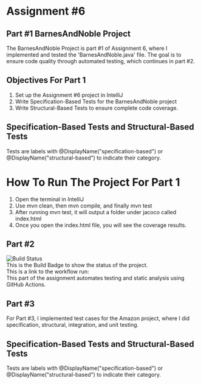 # Assignment #6
## Part #1 BarnesAndNoble Project
The BarnesAndNoble Project is part #1 of Assignment 6,
where I implemented and tested the 'BarnesAndNoble.java' file.
The goal is to ensure code quality through automated testing, which continues
in part #2.

## **Objectives For Part 1**
1. Set up the Assignment #6 project in IntelliJ
2. Write Specification-Based Tests for the BarnesAndNoble project
3. Write Structural-Based Tests to ensure complete code coverage.

## Specification-Based Tests and Structural-Based Tests
Tests are labels with @DisplayName("specification-based") or @DisplayName("structural-based") to indicate their category.

# How To Run The Project For Part 1
1. Open the terminal in IntelliJ
2. Use mvn clean, then mvn compile, and finally mvn test
3. After running mvn test, it will output a folder under jacoco called index.html
4. Once you open the index.html file, you will see the coverage results.

## Part #2
![Build Status](https://github.com/vader96/Assignment6v2/actions/workflows/SE333_CI.yml/badge.svg)  
This is the Build Badge to show the status of the project.  
This is a link to the workflow run:   
This part of the assignment automates testing and static analysis using GitHub Actions. 
## Part #3
For Part #3, I implemented test cases for the Amazon project, where I did specification, structural, integration, and unit testing.
## Specification-Based Tests and Structural-Based Tests
Tests are labels with @DisplayName("specification-based") or @DisplayName("structural-based") to indicate their category.